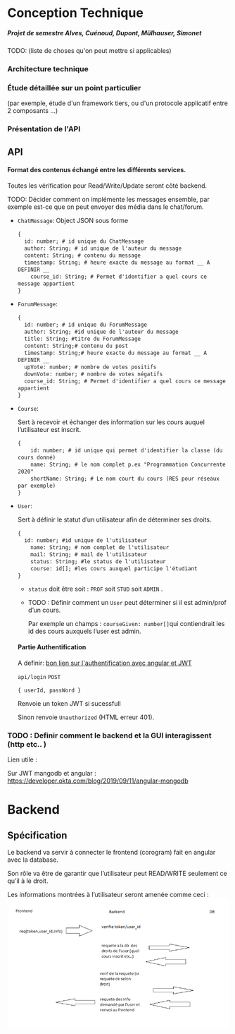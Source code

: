 # Conception Technique

##### Projet de semestre Alves, Cuénoud, Dupont, Mülhauser, Simonet



TODO: (liste de choses qu'on peut mettre si applicables)

### Architecture technique
### Étude détaillée sur un point particulier 

(par exemple, étude d'un framework tiers, ou d'un protocole applicatif entre 2 composants ...)

### Présentation de l'API

## API

#### Format des contenus échangé entre les différents services.

Toutes les vérification pour Read/Write/Update seront côté backend.

TODO: Décider comment on implémente les messages ensemble, par exemple est-ce que on peut envoyer des média dans le chat/forum.

- `ChatMessage`: Object JSON sous forme

  ```
  {
  	id: number; # id unique du ChatMessage
  	author: String; # id unique de l'auteur du message
  	content: String; # contenu du message 
  	timestamp: String; # heure exacte du message au format __ A DEFINIR __  
      course_id: String; # Permet d'identifier a quel cours ce message appartient
  }
  ```

- `ForumMessage`:

  ```
  {
  	id: number; # id unique du ForumMessage
  	author: String; #id unique de l'auteur du message
  	title: String; #titre du ForumMessage
  	content: String;# contenu du post
  	timestamp: String;# heure exacte du message au format __ A DEFINIR __  
  	upVote: number; # nombre de votes positifs
    downVote: number; # nombre de votes négatifs
  	course_id: String; # Permet d'identifier a quel cours ce message appartient
  }
  ```

- `Course`:

  Sert à recevoir et échanger des information sur les cours auquel l’utilisateur est inscrit.

  ```
  {
      id: number; # id unique qui permet d'identifier la classe (du cours donné)
      name: String; # le nom complet p.ex "Programmation Concurrente 2020"
      shortName: String; # Le nom court du cours (RES pour réseaux par exemple)
  }
  ```

- `User`:

  Sert à définir le statut d’un utilisateur afin de déterminer ses droits.

  ```
  {
  	id: number; #id unique de l'utilisateur
      name: String; # nom complet de l'utilisateur
      mail: String; # mail de l'utilisateur
      status: String; #le status de l'utilisateur
      course: id[]; #les cours auxquel participe l'étudiant 
  }
  ```

  - `status` doit être soit : `PROF` soit `STUD` soit `ADMIN` .

  - TODO : Définir comment un `User` peut déterminer si il est admin/prof d’un cours.

    Par exemple un champs : `courseGiven: number[]`qui contiendrait les id des cours auxquels l’user est admin.

  #### Partie Authentification

  A definir: [bon lien sur l'authentification avec angular et JWT](https://blog.angular-university.io/angular-jwt-authentication/)

  `api/login` `POST`

  ```
  { userId, passWord }
  ```

  Renvoie un token JWT si sucessfull

  Sinon renvoie `Unauthorized` (HTML erreur 401).

### TODO : Definir comment le backend et la GUI interagissent (http etc.. )

Lien utile :

Sur JWT mangodb et angular : https://developer.okta.com/blog/2019/09/11/angular-mongodb



# Backend 


## Spécification

Le backend va servir à connecter le frontend (corogram) fait en angular avec la database. 

Son rôle va être de garantir que l’utilisateur peut READ/WRITE seulement ce qu’il à le droit. 

Les informations montrées à l’utilisateur seront amenée comme ceci : 
![back](ImagesRapport/back.PNG)

